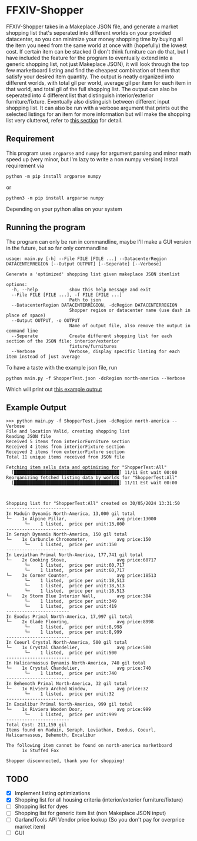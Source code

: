 # FFXIV-Shopper
FFXIV-Shopper takes in a Makeplace JSON file, and generate a market shopping list that's seperated into different worlds on your provided datacenter, so you can minimize your money shopping time by buying all the item you need from the same world at once with (hopefully) the lowest cost.
If certain item can be stacked (I don't think furniture can do that, but I have included the feature for the program to eventually extend into a generic shopping list, not just Makeplace JSON), it will look through the top few marketboard listing and find the cheapest combination of them that satisfy your desired item quantity.
The output is neatly organized into different worlds, with total gil per world, average gil per item for each item in that world, and total gil of the full shopping list.
The output can also be seperated into 4 different list that distinguish interior/exterior furniture/fixture. Eventually also distinguish between different input shopping list.
It can also be run with a verbose argument that prints out the selected listings for an item for more information but will make the shopping list very cluttered, refer to [this section](#running-the-program) for detail.

## Requirement
This program uses ```argparse``` and ```numpy``` for argument parsing and minor math speed up (very minor, but I'm lazy to write a non numpy version)
Install requirement via
```
python -m pip install argparse numpy
```
or
```
python3 -m pip install argparse numpy
```
Depending on your python alias on your system

## Running the program
The program can only be run in commandline, maybe I'll make a GUI version in the future, but so far only commandline

```
usage: main.py [-h] --File FILE [FILE ...] --DatacenterRegion DATACENTERREGION [--Output OUTPUT] [--Seperate] [--Verbose]

Generate a 'optimized' shopping list given makeplace JSON itemlist

options:
  -h, --help            show this help message and exit
  --File FILE [FILE ...], -f FILE [FILE ...]
                        Path to json
  --DatacenterRegion DATACENTERREGION, -dcRegion DATACENTERREGION
                        Shopper region or datacenter name (use dash in place of space)
  --Output OUTPUT, -o OUTPUT
                        Name of output file, also remove the output in command line
  --Seperate            Create different shopping list for each section of the JSON file: interior/exterior
                        fixture/furnitures
  --Verbose             Verbose, display specific listing for each item instead of just average
```
To have a taste with the example json file, run
```
python main.py -f ShopperTest.json -dcRegion north-america --Verbose
```
Which will print out [this example output](#example-output)

## Example Output
```
>>> python main.py -f ShopperTest.json -dcRegion north-america --Verbose
File and location Valid, creating shopping list
Reading JSON file
Received 5 items from interiorFurniture section
Received 4 items from interiorFixture section
Received 2 items from exteriorFixture section
Total 11 unique items received from JSON file

Fetching item sells data and optimizing for "ShopperTest:All"
  [████████████████████████████████████████] 11/11 Est wait 00:00
Reorganizing fetched listing data by worlds for "ShopperTest:All"
  [████████████████████████████████████████] 11/11 Est wait 00:00



Shopping list for "ShopperTest:All" created on 30/05/2024 13:31:50
------------------------
In Maduin Dynamis North-America, 13,000 gil total
└─    1x Alpine Pillar,                   avg price:13000
       └─    1 listed,  price per unit:13,000
------------------------
In Seraph Dynamis North-America, 150 gil total
└─    1x Carbuncle Chronometer,           avg price:150
       └─    1 listed,  price per unit:150
------------------------
In Leviathan Primal North-America, 177,741 gil total
└─    2x Cooking Stove,                   avg price:60717
       └─    1 listed,  price per unit:60,717
       └─    1 listed,  price per unit:60,717
└─    3x Corner Counter,                  avg price:18513
       └─    1 listed,  price per unit:18,513
       └─    1 listed,  price per unit:18,513
       └─    1 listed,  price per unit:18,513
└─    2x Storm Blue Interior Wall,        avg price:384
       └─    1 listed,  price per unit:349
       └─    1 listed,  price per unit:419
------------------------
In Exodus Primal North-America, 17,997 gil total
└─    2x Glade Flooring,                  avg price:8998
       └─    1 listed,  price per unit:8,998
       └─    1 listed,  price per unit:8,999
------------------------
In Coeurl Crystal North-America, 500 gil total
└─    1x Crystal Chandelier,              avg price:500
       └─    1 listed,  price per unit:500
------------------------
In Halicarnassus Dynamis North-America, 740 gil total
└─    1x Crystal Chandelier,              avg price:740
       └─    1 listed,  price per unit:740
------------------------
In Behemoth Primal North-America, 32 gil total
└─    1x Riviera Arched Window,           avg price:32
       └─    1 listed,  price per unit:32
------------------------
In Excalibur Primal North-America, 999 gil total
└─    1x Riviera Wooden Door,             avg price:999
       └─    1 listed,  price per unit:999
------------------------
Total Cost: 211,159 gil
Items found on Maduin, Seraph, Leviathan, Exodus, Coeurl, Halicarnassus, Behemoth, Excalibur

The following item cannot be found on north-america marketboard
      1x Stuffed Fox

Shopper disconnected, thank you for shopping!
```

## TODO
- [x] Implement listing optimizations
- [x] Shopping list for all housing criteria (interior/exterior furniture/fixture)
- [ ] Shopping list for dyes
- [ ] Shopping list for generic item list (non Makeplace JSON input)
- [ ] GarlandTools API Vendor price lookup (So you don't pay for overprice market item)
- [ ] GUI
